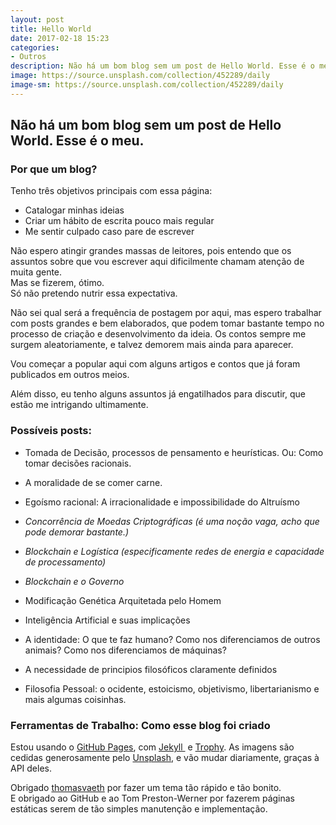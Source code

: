 ```yaml
---
layout: post
title: Hello World
date: 2017-02-18 15:23
categories:
- Outros
description: Não há um bom blog sem um post de Hello World. Esse é o meu.
image: https://source.unsplash.com/collection/452289/daily
image-sm: https://source.unsplash.com/collection/452289/daily
---
```

## Não há um bom blog sem um post de Hello World. Esse é o meu.

### Por que um blog?

Tenho três objetivos principais com essa página:

*   Catalogar minhas ideias
*   Criar um hábito de escrita pouco mais regular
*   Me sentir culpado caso pare de escrever

Não espero atingir grandes massas de leitores, pois entendo que os assuntos sobre que vou escrever aqui dificilmente chamam atenção de muita gente.  
Mas se fizerem, ótimo.  
Só não pretendo nutrir essa expectativa.

Não sei qual será a frequência de postagem por aqui, mas espero trabalhar com posts grandes e bem elaborados, que podem tomar bastante tempo no processo de criação e desenvolvimento da ideia. Os contos sempre me surgem aleatoriamente, e talvez demorem mais ainda para aparecer.

Vou começar a popular aqui com alguns artigos e contos que já foram publicados em outros meios.

Além disso, eu tenho alguns assuntos já engatilhados para discutir, que estão me intrigando ultimamente.

### Possíveis posts:

*   Tomada de Decisão, processos de pensamento e heurísticas. Ou: Como tomar decisões racionais.

*   A moralidade de se comer carne.

*   Egoísmo racional: A irracionalidade e impossibilidade do Altruísmo

*   _Concorrência de Moedas Criptográficas (é uma noção vaga, acho que pode demorar bastante.)_

*   _Blockchain e Logística (especificamente redes de energia e capacidade de processamento)_

*   _Blockchain e o Governo_

*   Modificação Genética Arquitetada pelo Homem

*   Inteligência Artificial e suas implicações

*   A identidade: O que te faz humano? Como nos diferenciamos de outros animais? Como nos diferenciamos de máquinas?

*   A necessidade de principios filosóficos claramente definidos

*   Filosofia Pessoal: o ocidente, estoicismo, objetivismo, libertarianismo e mais algumas coisinhas.

### Ferramentas de Trabalho: Como esse blog foi criado

Estou usando o [GitHub Pages](https://pages.github.com/), com [Jekyll ](https://jekyllrb.com/) e [Trophy](https://github.com/thomasvaeth/trophy-jekyll). As imagens são cedidas generosamente pelo [Unsplash](https://unsplash.com/), e vão mudar diariamente, graças à API deles.

Obrigado [thomasvaeth](https://github.com/thomasvaeth) por fazer um tema tão rápido e tão bonito.  
E obrigado ao GitHub e ao Tom Preston-Werner por fazerem páginas estáticas serem de tão simples manutenção e implementação.